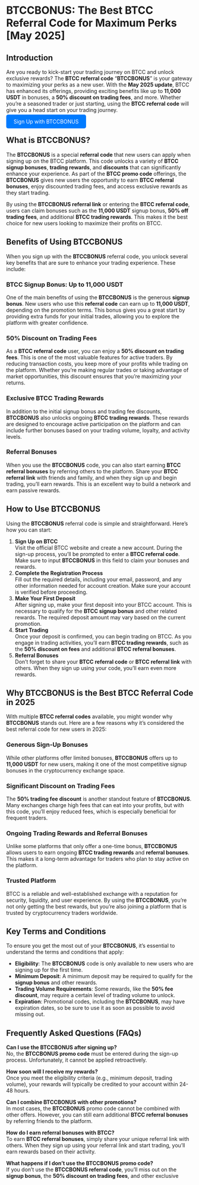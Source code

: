 
  <h1>BTCCBONUS: The Best BTCC Referral Code for Maximum Perks [May 2025]</h1>
        </header>

  <section>
            <h2>Introduction</h2>
            <p>Are you ready to kick-start your trading journey on BTCC and unlock exclusive rewards? The <strong>BTCC referral code</strong> “<strong>BTCCBONUS</strong>” is your gateway to maximizing your perks as a new user. With the <strong>May 2025 update</strong>, BTCC has enhanced its offerings, providing exciting benefits like up to <strong>11,000 USDT</strong> in bonuses, a <strong>50% discount on trading fees</strong>, and more. Whether you’re a seasoned trader or just starting, using the <strong>BTCC referral code</strong> will give you a head start on your trading journey.</p>
      </section>
<p><a href="https://partner.btcc.com/us/c/BTCCBONUS/9303" target="_blank" style="color: white; background-color: #007bff; padding: 10px 20px; text-decoration: none; border-radius: 5px;">Sign Up with BTCCBONUS</a></p>
<section>
            <h2>What is BTCCBONUS?</h2>
            <p>The <strong>BTCCBONUS</strong> is a special <strong>referral code</strong> that new users can apply when signing up on the BTCC platform. This code unlocks a variety of <strong>BTCC signup bonuses</strong>, <strong>trading rewards</strong>, and <strong>discounts</strong> that can significantly enhance your experience. As part of the <strong>BTCC promo code</strong> offerings, the <strong>BTCCBONUS</strong> gives new users the opportunity to earn <strong>BTCC referral bonuses</strong>, enjoy discounted trading fees, and access exclusive rewards as they start trading.</p>
            <p>By using the <strong>BTCCBONUS referral link</strong> or entering the <strong>BTCC referral code</strong>, users can claim bonuses such as the <strong>11,000 USDT</strong> signup bonus, <strong>50% off trading fees</strong>, and additional <strong>BTCC trading rewards</strong>. This makes it the best choice for new users looking to maximize their profits on BTCC.</p>
        </section>

  <section>
            <h2>Benefits of Using BTCCBONUS</h2>
            <p>When you sign up with the <strong>BTCCBONUS</strong> referral code, you unlock several key benefits that are sure to enhance your trading experience. These include:</p>
            
  <h3>BTCC Signup Bonus: Up to 11,000 USDT</h3>
            <p>One of the main benefits of using the <strong>BTCCBONUS</strong> is the generous <strong>signup bonus</strong>. New users who use this <strong>referral code</strong> can earn up to <strong>11,000 USDT</strong>, depending on the promotion terms. This bonus gives you a great start by providing extra funds for your initial trades, allowing you to explore the platform with greater confidence.</p>
            
  <h3>50% Discount on Trading Fees</h3>
            <p>As a <strong>BTCC referral code</strong> user, you can enjoy a <strong>50% discount on trading fees</strong>. This is one of the most valuable features for active traders. By reducing transaction costs, you keep more of your profits while trading on the platform. Whether you’re making regular trades or taking advantage of market opportunities, this discount ensures that you’re maximizing your returns.</p>
            
  <h3>Exclusive BTCC Trading Rewards</h3>
            <p>In addition to the initial signup bonus and trading fee discounts, <strong>BTCCBONUS</strong> also unlocks ongoing <strong>BTCC trading rewards</strong>. These rewards are designed to encourage active participation on the platform and can include further bonuses based on your trading volume, loyalty, and activity levels.</p>
            
  <h3>Referral Bonuses</h3>
            <p>When you use the <strong>BTCCBONUS</strong> code, you can also start earning <strong>BTCC referral bonuses</strong> by referring others to the platform. Share your <strong>BTCC referral link</strong> with friends and family, and when they sign up and begin trading, you’ll earn rewards. This is an excellent way to build a network and earn passive rewards.</p>
        </section>

  <section>
            <h2>How to Use BTCCBONUS</h2>
            <p>Using the <strong>BTCCBONUS</strong> referral code is simple and straightforward. Here’s how you can start:</p>
            
  <ol>
                <li><strong>Sign Up on BTCC</strong><br>Visit the official BTCC website and create a new account. During the sign-up process, you’ll be prompted to enter a <strong>BTCC referral code</strong>. Make sure to input <strong>BTCCBONUS</strong> in this field to claim your bonuses and rewards.</li>
                <li><strong>Complete the Registration Process</strong><br>Fill out the required details, including your email, password, and any other information needed for account creation. Make sure your account is verified before proceeding.</li>
                <li><strong>Make Your First Deposit</strong><br>After signing up, make your first deposit into your BTCC account. This is necessary to qualify for the <strong>BTCC signup bonus</strong> and other related rewards. The required deposit amount may vary based on the current promotion.</li>
                <li><strong>Start Trading</strong><br>Once your deposit is confirmed, you can begin trading on BTCC. As you engage in trading activities, you’ll earn <strong>BTCC trading rewards</strong>, such as the <strong>50% discount on fees</strong> and additional <strong>BTCC referral bonuses</strong>.</li>
                <li><strong>Referral Bonuses</strong><br>Don’t forget to share your <strong>BTCC referral code</strong> or <strong>BTCC referral link</strong> with others. When they sign up using your code, you’ll earn even more rewards.</li>
            </ol>
        </section>

  <section>
            <h2>Why BTCCBONUS is the Best BTCC Referral Code in 2025</h2>
            <p>With multiple <strong>BTCC referral codes</strong> available, you might wonder why <strong>BTCCBONUS</strong> stands out. Here are a few reasons why it’s considered the best referral code for new users in 2025:</p>

  <h3>Generous Sign-Up Bonuses</h3>
            <p>While other platforms offer limited bonuses, <strong>BTCCBONUS</strong> offers up to <strong>11,000 USDT</strong> for new users, making it one of the most competitive signup bonuses in the cryptocurrency exchange space.</p>

  <h3>Significant Discount on Trading Fees</h3>
            <p>The <strong>50% trading fee discount</strong> is another standout feature of <strong>BTCCBONUS</strong>. Many exchanges charge high fees that can eat into your profits, but with this code, you’ll enjoy reduced fees, which is especially beneficial for frequent traders.</p>

  <h3>Ongoing Trading Rewards and Referral Bonuses</h3>
            <p>Unlike some platforms that only offer a one-time bonus, <strong>BTCCBONUS</strong> allows users to earn ongoing <strong>BTCC trading rewards</strong> and <strong>referral bonuses</strong>. This makes it a long-term advantage for traders who plan to stay active on the platform.</p>

  <h3>Trusted Platform</h3>
            <p>BTCC is a reliable and well-established exchange with a reputation for security, liquidity, and user experience. By using the <strong>BTCCBONUS</strong>, you’re not only getting the best rewards, but you’re also joining a platform that is trusted by cryptocurrency traders worldwide.</p>
        </section>

  <section>
            <h2>Key Terms and Conditions</h2>
            <p>To ensure you get the most out of your <strong>BTCCBONUS</strong>, it’s essential to understand the terms and conditions that apply:</p>
            <ul>
                <li><strong>Eligibility</strong>: The <strong>BTCCBONUS</strong> code is only available to new users who are signing up for the first time.</li>
                <li><strong>Minimum Deposit</strong>: A minimum deposit may be required to qualify for the <strong>signup bonus</strong> and other rewards.</li>
                <li><strong>Trading Volume Requirements</strong>: Some rewards, like the <strong>50% fee discount</strong>, may require a certain level of trading volume to unlock.</li>
                <li><strong>Expiration</strong>: Promotional codes, including the <strong>BTCCBONUS</strong>, may have expiration dates, so be sure to use it as soon as possible to avoid missing out.</li>
            </ul>
        </section>

  <section>
            <h2>Frequently Asked Questions (FAQs)</h2>
            <p><strong>Can I use the BTCCBONUS after signing up?</strong><br>No, the <strong>BTCCBONUS promo code</strong> must be entered during the sign-up process. Unfortunately, it cannot be applied retroactively.</p>

  <p><strong>How soon will I receive my rewards?</strong><br>Once you meet the eligibility criteria (e.g., minimum deposit, trading volume), your rewards will typically be credited to your account within 24-48 hours.</p>

  <p><strong>Can I combine BTCCBONUS with other promotions?</strong><br>In most cases, the <strong>BTCCBONUS</strong> promo code cannot be combined with other offers. However, you can still earn additional <strong>BTCC referral bonuses</strong> by referring friends to the platform.</p>

  <p><strong>How do I earn referral bonuses with BTCC?</strong><br>To earn <strong>BTCC referral bonuses</strong>, simply share your unique referral link with others. When they sign up using your referral link and start trading, you’ll earn rewards based on their activity.</p>

  <p><strong>What happens if I don’t use the BTCCBONUS promo code?</strong><br>If you don’t use the <strong>BTCCBONUS referral code</strong>, you’ll miss out on the <strong>signup bonus</strong>, the <strong>50% discount on trading fees</strong>, and other exclusive
